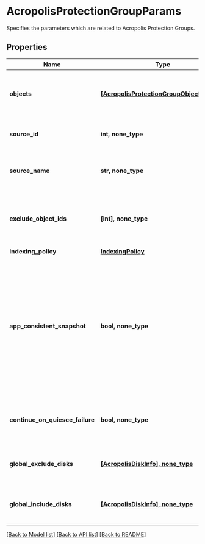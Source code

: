 # AcropolisProtectionGroupParams

Specifies the parameters which are related to Acropolis Protection Groups.

## Properties
Name | Type | Description | Notes
------------ | ------------- | ------------- | -------------
**objects** | [**[AcropolisProtectionGroupObjectParams]**](AcropolisProtectionGroupObjectParams.md) | Specifies the objects included in the Protection Group. | 
**source_id** | **int, none_type** | Specifies the id of the parent of the objects. | [optional] [readonly] 
**source_name** | **str, none_type** | Specifies the name of the parent of the objects. | [optional] [readonly] 
**exclude_object_ids** | **[int], none_type** | Specifies the object ids to be excluded in the Protection Group. | [optional] 
**indexing_policy** | [**IndexingPolicy**](IndexingPolicy.md) |  | [optional] 
**app_consistent_snapshot** | **bool, none_type** | Specifies whether or not to quiesce apps and the file system in order to take app consistent snapshots. If not specified or false then snapshots will not be app consistent. | [optional] 
**continue_on_quiesce_failure** | **bool, none_type** | Specifies whether to continue backing up on quiesce failure | [optional] 
**global_exclude_disks** | [**[AcropolisDiskInfo], none_type**](AcropolisDiskInfo.md) | Specifies a list of disks to exclude from the backup. | [optional] 
**global_include_disks** | [**[AcropolisDiskInfo], none_type**](AcropolisDiskInfo.md) | Specifies a list of disks to include in the backup. | [optional] 

[[Back to Model list]](../README.md#documentation-for-models) [[Back to API list]](../README.md#documentation-for-api-endpoints) [[Back to README]](../README.md)


